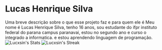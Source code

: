 
# Lucas Henrique Silva

Uma breve descrição sobre o que esse projeto faz e para quem ele é
Meu nome é Lucas Henrique Silva, tenho 16 anos, sou estudante do ifpr instituto federal do parana campus paranavai, estou no segundo ano e curso o integrado a informatica. e estou aprendendo linguagem de programação.
![Lucxsin's Stats](https://github-readme-stats.vercel.app/api?username=Lucxsin&theme=dracula&show_icons=true&hide_border=true&count_private=true)
![Lucxsin's Streak](https://github-readme-streak-stats.herokuapp.com/?user=Lucxsin&theme=dracula&hide_border=true)
